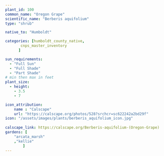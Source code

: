```yaml
---
plant_id: 100
common_name: "Oregon Grape"
scientific_name: "Berberis aquifolium"
type: "shrub"

native_to: "Humboldt"

categories: [humboldt_county_native,
       cnps_master_inventory
      ]

sun_requirements:
  - "Full Sun"
  - "Full Shade"
  - "Part Shade"
# min then max in feet
plant_size:
  - height: 
    - 3.5
    - 7

icon_attribution: 
    name : "Calscape"
    url: "https://calscape.org/photos/528?srchcr=sc622242a2bd29f" 
icon: "/assets/images/plants/berberis_aquifolium_icon.jpg"
 
calscape_link: https://calscape.org/Berberis-aquifolium-(Oregon-Grape) 
gardens: [
    "arcata_marsh" 
    ,"kellie" 
        ]
---
```




